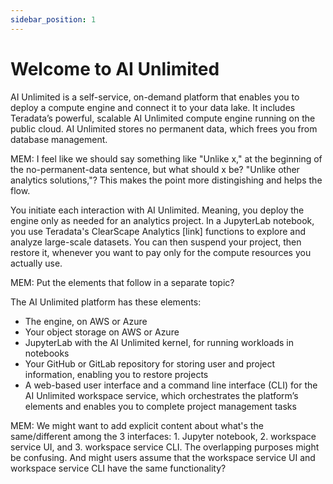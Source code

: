 ```yaml
---
sidebar_position: 1
---
```


# Welcome to AI Unlimited

AI Unlimited is a self-service, on-demand platform that enables you to deploy a compute engine and connect it to your data lake. It includes Teradata’s powerful, scalable AI Unlimited compute engine running on the public cloud. AI Unlimited stores no permanent data, which frees you from database management.

MEM: I feel like we should say something like "Unlike x," at the beginning of the no-permanent-data sentence, but what should x be? "Unlike other analytics solutions,"? This makes the point more distingishing and helps the flow.

You initiate each interaction with AI Unlimited. Meaning, you deploy the engine only as needed for an analytics project. In a JupyterLab notebook, you use Teradata's ClearScape Analytics [link] functions to explore and analyze large-scale datasets. You can then suspend your project, then restore it, whenever you want to pay only for the compute resources you actually use.

MEM: Put the elements that follow in a separate topic?

The AI Unlimited platform has these elements:
- The engine, on AWS or Azure
- Your object storage on AWS or Azure
- JupyterLab with the AI Unlimited kerneI, for running workloads in notebooks
- Your GitHub or GitLab repository for storing user and project information, enabling you to restore projects 
- A web-based user interface and a command line interface (CLI) for the AI Unlimited workspace service, which orchestrates the platform’s elements and enables you to complete project management tasks

MEM: We might want to add explicit content about what's the same/different among the 3 interfaces: 1. Jupyter notebook, 2. workspace service UI, and 3. workspace service CLI. The overlapping purposes might be confusing. And might users assume that the workspace service UI and workspace service CLI have the same functionality?
